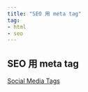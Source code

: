 ```yaml
---
title: "SEO 用 meta tag"
tag: 
- html
- seo
---
```


##  SEO 用 meta tag
[Social Media Tags](https://www.metatags.org/all-meta-tags-overview/the-important-meta-tags/social-media-metatags/)